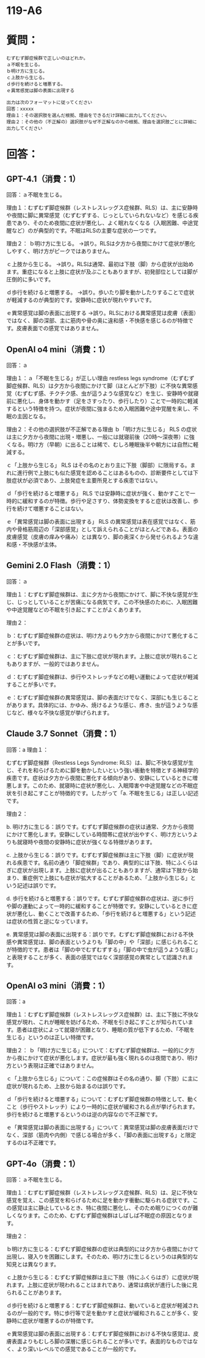 # 119-A6

# 質問：

```
むずむず脚症候群で正しいのはどれか。
ａ不眠を生じる。
ｂ明け方に生じる。
ｃ上肢から生じる。
ｄ歩行を続けると増悪する。
ｅ異常感覚は脚の表面に出現する

出力は次のフォーマットに従ってください
回答：xxxxx
理由１：その選択肢を選んだ根拠、理由をできるだけ詳細に出力してください。
理由２：その他の（不正解の）選択肢がなぜ不正解なのかの根拠、理由を選択肢ごとに詳細に出力してください
```


# 回答：

## GPT-4.1（消費：1）

回答：ａ不眠を生じる。

理由１：むずむず脚症候群（レストレスレッグス症候群、RLS）は、主に安静時や夜間に脚に異常感覚（むずむずする、じっとしていられないなど）を感じる疾患であり、そのため夜間に症状が悪化し、よく眠れなくなる（入眠困難、中途覚醒など）のが典型的です。不眠はRLSの主要な症状の一つです。

理由２： ｂ明け方に生じる。
→誤り。RLSは夕方から夜間にかけて症状が悪化しやすく、明け方がピークではありません。

ｃ上肢から生じる。
→誤り。RLSは通常、最初は下肢（脚）から症状が出始めます。重症になると上肢に症状が及ぶこともありますが、初発部位としては脚が圧倒的に多いです。

ｄ歩行を続けると増悪する。
→誤り。歩いたり脚を動かしたりすることで症状が軽減するのが典型的です。安静時に症状が現れやすいです。

ｅ異常感覚は脚の表面に出現する
→誤り。RLSにおける異常感覚は皮膚（表面）ではなく、脚の深部、主に筋肉や骨の奥に違和感・不快感を感じるのが特徴です。皮膚表面での感覚ではありません。




## OpenAI o4 mini（消費：1）

回答：ａ

理由１：ａ「不眠を生じる」が正しい理由
restless legs syndrome（むずむず脚症候群、RLS）は夕方から夜間にかけて脚（ほとんどが下肢）に不快な異常感覚（むずむず感、チクチク感、虫が這うような感覚など）を生じ、安静時や就寝前に悪化し、身体を動かす（足をさすったり、歩行したり）ことで一時的に軽減するという特徴を持つ。症状が夜間に強まるため入眠困難や途中覚醒を来し、不眠の主因となる。

理由２：その他の選択肢が不正解である理由
ｂ「明け方に生じる」
RLS の症状は主に夕方から夜間に出現・増悪し、一般には就寝前後（20時～深夜帯）に強くなる。明け方（早朝）に出ることは稀で、むしろ睡眠後半や朝方には自然に軽減する。

ｃ「上肢から生じる」
RLS はその名のとおり主に下肢（脚部）に限局する。まれに進行例で上肢にも似た感覚を認めることはあるものの、診断要件としては下肢症状が必須であり、上肢発症を主要所見とする疾患ではない。

ｄ「歩行を続けると増悪する」
RLS では安静時に症状が強く、動かすことで一時的に緩和するのが特徴。歩行や足さすり、体勢変換をすると症状は改善し、歩行を続けて増悪することはない。

ｅ「異常感覚は脚の表面に出現する」
RLS の異常感覚は表在感覚ではなく、筋内や骨格筋周辺の「深部感覚」として訴えられることがほとんどである。表面の皮膚感覚（皮膚の痒みや痛み）とは異なり、脚の奥深くから発せられるような違和感・不快感が主体。




## Gemini 2.0 Flash（消費：1）

回答：ａ 

理由１：むずむず脚症候群は、主に夕方から夜間にかけて、脚に不快な感覚が生じ、じっとしていることが苦痛になる病気です。この不快感のために、入眠困難や中途覚醒などの不眠を引き起こすことがよくあります。 

理由２： 

ｂ：むずむず脚症候群の症状は、明け方よりも夕方から夜間にかけて悪化することが多いです。 

ｃ：むずむず脚症候群は、主に下肢に症状が現れます。上肢に症状が現れることもありますが、一般的ではありません。 

ｄ：むずむず脚症候群は、歩行やストレッチなどの軽い運動によって症状が軽減することが多いです。 

ｅ：むずむず脚症候群の異常感覚は、脚の表面だけでなく、深部にも生じることがあります。具体的には、かゆみ、焼けるような感じ、疼き、虫が這うような感じなど、様々な不快な感覚が挙げられます。




## Claude 3.7 Sonnet（消費：1）

回答：a
理由１：

むずむず脚症候群（Restless Legs Syndrome: RLS）は、脚に不快な感覚が生じ、それを和らげるために脚を動かしたいという強い衝動を特徴とする神経学的疾患です。症状は夕方から夜間に悪化する傾向があり、安静にしているときに増悪します。このため、就寝時に症状が悪化し、入眠障害や中途覚醒などの不眠症状を引き起こすことが特徴的です。したがって「a. 不眠を生じる」は正しい記述です。

理由２：

b. 明け方に生じる：誤りです。むずむず脚症候群の症状は通常、夕方から夜間にかけて悪化します。安静にしている時間帯に症状が出やすく、明け方というよりも就寝時や夜間の安静時に症状が強くなる特徴があります。

c. 上肢から生じる：誤りです。むずむず脚症候群は主に下肢（脚）に症状が現れる疾患です。名前の通り「脚症候群」であり、典型的には下肢、特にふくらはぎに症状が出現します。上肢に症状が出ることもありますが、通常は下肢から始まり、重症例で上肢にも症状が拡大することがあるため、「上肢から生じる」という記述は誤りです。

d. 歩行を続けると増悪する：誤りです。むずむず脚症候群の症状は、逆に歩行や脚の運動によって一時的に緩和することが特徴です。安静にしているときに症状が悪化し、動くことで改善するため、「歩行を続けると増悪する」という記述は症状の性質と逆になっています。

e. 異常感覚は脚の表面に出現する：誤りです。むずむず脚症候群における不快感や異常感覚は、脚の表面というよりも「脚の中」や「深部」に感じられることが特徴的です。患者は「脚の中でむずむずする」「脚の中で虫が這うような感じ」と表現することが多く、表面の感覚ではなく深部感覚の異常として認識されます。




## OpenAI o3 mini（消費：1）

回答：a

理由１：むずむず脚症候群（レストレスレッグス症候群）は、主に下肢に不快な感覚が現れ、これが睡眠を妨げるため、不眠を引き起こすことが知られています。患者は症状によって就寝が困難となり、睡眠の質が低下するため、「不眠を生じる」というのは正しい特徴です。

理由２：
ｂ「明け方に生じる」について：むずむず脚症候群は、一般的に夕方から夜にかけて症状が悪化します。症状が最も強く現れるのは夜間であり、明け方という表現は正確ではありません。

ｃ「上肢から生じる」について：この症候群はその名の通り、脚（下肢）に主に症状が現れるため、上肢から始まるのは誤りです。

ｄ「歩行を続けると増悪する」について：むずむず脚症候群の特徴として、動くこと（歩行やストレッチ）により一時的に症状が緩和される点が挙げられます。歩行を続けると増悪するというのは逆の内容なので不正解です。

ｅ「異常感覚は脚の表面に出現する」について：異常感覚は脚の皮膚表面だけでなく、深部（筋肉や内側）で感じる場合が多く、「脚の表面に出現する」と限定するのは不正確です。




## GPT-4o（消費：1）

回答：ａ不眠を生じる。

理由１：むずむず脚症候群（レストレスレッグス症候群、RLS）は、足に不快な感覚を覚え、この感覚を和らげるために足を動かす衝動に駆られる症状です。この感覚は主に静止しているとき、特に夜間に悪化し、そのため眠りにつくのが難しくなります。このため、むずむず脚症候群はしばしば不眠症の原因となります。

理由２： 

ｂ明け方に生じる：むずむず脚症候群の症状は典型的には夕方から夜間にかけて出現し、寝入りを困難にします。そのため、明け方に生じるというのは典型的な知見とは異なります。

ｃ上肢から生じる：むずむず脚症候群は主に下肢（特にふくらはぎ）に症状が現れます。上肢に症状が現われることはまれであり、通常は病状が進行した後に見られることがあります。

ｄ歩行を続けると増悪する：むずむず脚症候群は、動いていると症状が軽減されるのが一般的です。特に歩行等で足を動かすと症状が緩和されることが多く、安静時に症状が増悪するのが特徴です。

ｅ異常感覚は脚の表面に出現する：むずむず脚症候群における不快な感覚は、皮膚表面よりもむしろ脚の深層に感じられることが多いです。表面的なものではなく、より深いレベルでの感覚であることが一般的です。



